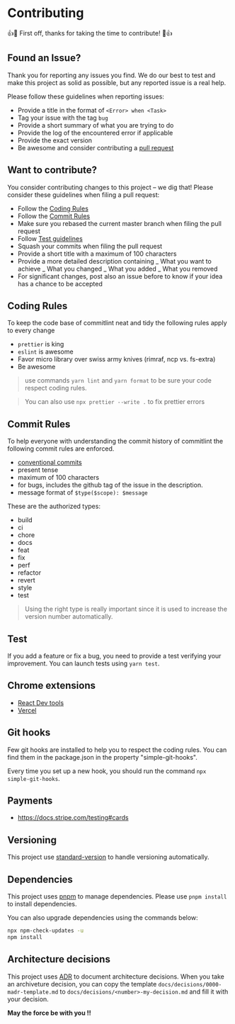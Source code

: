# Contributing

:+1::tada: First off, thanks for taking the time to contribute! :tada::+1:

## Found an Issue?

Thank you for reporting any issues you find. We do our best to test and make this project as solid as possible, but any reported issue is a real help.

Please follow these guidelines when reporting issues:

- Provide a title in the format of `<Error> when <Task>`
- Tag your issue with the tag `bug`
- Provide a short summary of what you are trying to do
- Provide the log of the encountered error if applicable
- Provide the exact version
- Be awesome and consider contributing a [pull request](#want-to-contribute)

## Want to contribute?

You consider contributing changes to this project – we dig that!
Please consider these guidelines when filing a pull request:

- Follow the [Coding Rules](#coding-rules)
- Follow the [Commit Rules](#commit-rules)
- Make sure you rebased the current master branch when filing the pull request
- Follow [Test guidelines](#tests)
- Squash your commits when filing the pull request
- Provide a short title with a maximum of 100 characters
- Provide a more detailed description containing
  _ What you want to achieve
  _ What you changed
  _ What you added
  _ What you removed
- For significant changes, post also an issue before to know if your idea has a chance to be accepted

## Coding Rules

To keep the code base of commitlint neat and tidy the following rules apply to every change

- `prettier` is king
- `eslint` is awesome
- Favor micro library over swiss army knives (rimraf, ncp vs. fs-extra)
- Be awesome

> use commands `yarn lint` and `yarn format` to be sure your code
> respect coding rules.

> You can also use `npx prettier --write .` to fix prettier errors

## Commit Rules

To help everyone with understanding the commit history of commitlint the following commit rules are enforced.

- [conventional commits](https://www.conventionalcommits.org/en/v1.0.0-beta.3/)
- present tense
- maximum of 100 characters
- for bugs, includes the github tag of the issue in the description.
- message format of `$type($scope): $message`

These are the authorized types:

- build
- ci
- chore
- docs
- feat
- fix
- perf
- refactor
- revert
- style
- test

> Using the right type is really important since it is used to increase the version number automatically.

## Test

If you add a feature or fix a bug, you need to provide a test verifying your
improvement. You can launch tests using `yarn test`.

## Chrome extensions

- [React Dev tools](https://chromewebstore.google.com/detail/react-developer-tools/fmkadmapgofadopljbjfkapdkoienihi)
- [Vercel](https://chromewebstore.google.com/detail/vercel/lahhiofdgnbcgmemekkmjnpifojdaelb)

## Git hooks

Few git hooks are installed to help you to respect the coding rules. You can find them in the package.json in the property "simple-git-hooks".

Every time you set up a new hook, you should run the command `npx simple-git-hooks`.

## Payments

- https://docs.stripe.com/testing#cards

## Versioning

This project use [standard-version](https://github.com/conventional-changelog/standard-version) to handle versioning
automatically.

## Dependencies

This project uses [pnpm](https://pnpm.io/) to manage dependencies. Please use `pnpm install` to install dependencies.

You can also upgrade dependencies using the commands below:

```bash
npx npm-check-updates -u
npm install
```

## Architecture decisions

This project uses [ADR](https://adr.github.io/) to document architecture decisions. When you take an archiveture decision, you can copy the template `docs/decisions/0000-madr-template.md` to `docs/decisions/<number>-my-decision.md` and fill it with your decision.

**May the force be with you !!**
